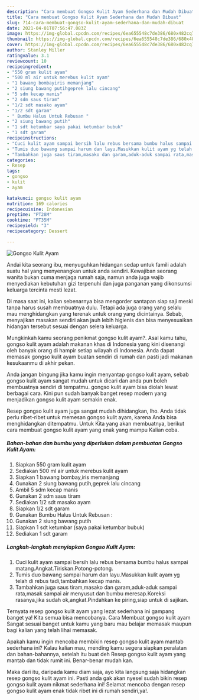 ```yaml
---
description: "Cara membuat Gongso Kulit Ayam Sederhana dan Mudah Dibuat"
title: "Cara membuat Gongso Kulit Ayam Sederhana dan Mudah Dibuat"
slug: 714-cara-membuat-gongso-kulit-ayam-sederhana-dan-mudah-dibuat
date: 2021-04-01T07:56:47.083Z
image: https://img-global.cpcdn.com/recipes/6ea655548c7de386/680x482cq70/gongso-kulit-ayam-foto-resep-utama.jpg
thumbnail: https://img-global.cpcdn.com/recipes/6ea655548c7de386/680x482cq70/gongso-kulit-ayam-foto-resep-utama.jpg
cover: https://img-global.cpcdn.com/recipes/6ea655548c7de386/680x482cq70/gongso-kulit-ayam-foto-resep-utama.jpg
author: Stanley Miller
ratingvalue: 3.1
reviewcount: 10
recipeingredient:
- "550 gram kulit ayam"
- "500 ml air untuk merebus kulit ayam"
- "1 bawang bombayiris memanjang"
- "2 siung bawang putihgeprek lalu cincang"
- "5 sdm kecap manis"
- "2 sdm saus tiram"
- "1/2 sdt masako ayam"
- "1/2 sdt garam"
- " Bumbu Halus Untuk Rebusan "
- "2 siung bawang putih"
- "1 sdt ketumbar saya pakai ketumbar bubuk"
- "1 sdt garam"
recipeinstructions:
- "Cuci kulit ayam sampai bersih lalu rebus bersama bumbu halus sampai matang.Angkat.Tiriskan.Potong-potong."
- "Tumis duo bawang sampai harum dan layu.Masukkan kulit ayam yg telah di rebus tadi,tambahkan kecap manis."
- "Tambahkan juga saus tiram,masako dan garam,aduk-aduk sampai rata,masak sampai air menyusut dan bumbu meresap.Koreksi rasanya,jika sudah ok,angkat.Pindahkan ke piring,siap untuk di sajikan."
categories:
- Resep
tags:
- gongso
- kulit
- ayam

katakunci: gongso kulit ayam 
nutrition: 169 calories
recipecuisine: Indonesian
preptime: "PT28M"
cooktime: "PT35M"
recipeyield: "3"
recipecategory: Dessert

---
```



![Gongso Kulit Ayam](https://img-global.cpcdn.com/recipes/6ea655548c7de386/680x482cq70/gongso-kulit-ayam-foto-resep-utama.jpg)

Andai kita seorang ibu, menyuguhkan hidangan sedap untuk famili adalah suatu hal yang menyenangkan untuk anda sendiri. Kewajiban seorang  wanita bukan cuma menjaga rumah saja, namun anda juga wajib menyediakan kebutuhan gizi terpenuhi dan juga panganan yang dikonsumsi keluarga tercinta mesti lezat.

Di masa  saat ini, kalian sebenarnya bisa mengorder santapan siap saji meski tanpa harus susah membuatnya dulu. Tetapi ada juga orang yang selalu mau menghidangkan yang terenak untuk orang yang dicintainya. Sebab, menyajikan masakan sendiri akan jauh lebih higienis dan bisa menyesuaikan hidangan tersebut sesuai dengan selera keluarga. 



Mungkinkah kamu seorang penikmat gongso kulit ayam?. Asal kamu tahu, gongso kulit ayam adalah makanan khas di Indonesia yang kini disenangi oleh banyak orang di hampir setiap wilayah di Indonesia. Anda dapat memasak gongso kulit ayam buatan sendiri di rumah dan pasti jadi makanan kesukaanmu di akhir pekan.

Anda jangan bingung jika kamu ingin menyantap gongso kulit ayam, sebab gongso kulit ayam sangat mudah untuk dicari dan anda pun boleh membuatnya sendiri di tempatmu. gongso kulit ayam bisa diolah lewat berbagai cara. Kini pun sudah banyak banget resep modern yang menjadikan gongso kulit ayam semakin enak.

Resep gongso kulit ayam juga sangat mudah dihidangkan, lho. Anda tidak perlu ribet-ribet untuk memesan gongso kulit ayam, karena Anda bisa menghidangkan ditempatmu. Untuk Kita yang akan membuatnya, berikut cara membuat gongso kulit ayam yang enak yang mampu Kalian coba.

<!--inarticleads1-->

##### Bahan-bahan dan bumbu yang diperlukan dalam pembuatan Gongso Kulit Ayam:

1. Siapkan 550 gram kulit ayam
1. Sediakan 500 ml air untuk merebus kulit ayam
1. Siapkan 1 bawang bombay,iris memanjang
1. Gunakan 2 siung bawang putih,geprek lalu cincang
1. Ambil 5 sdm kecap manis
1. Gunakan 2 sdm saus tiram
1. Sediakan 1/2 sdt masako ayam
1. Siapkan 1/2 sdt garam
1. Gunakan  Bumbu Halus Untuk Rebusan :
1. Gunakan 2 siung bawang putih
1. Siapkan 1 sdt ketumbar (saya pakai ketumbar bubuk)
1. Sediakan 1 sdt garam




<!--inarticleads2-->

##### Langkah-langkah menyiapkan Gongso Kulit Ayam:

1. Cuci kulit ayam sampai bersih lalu rebus bersama bumbu halus sampai matang.Angkat.Tiriskan.Potong-potong.
1. Tumis duo bawang sampai harum dan layu.Masukkan kulit ayam yg telah di rebus tadi,tambahkan kecap manis.
1. Tambahkan juga saus tiram,masako dan garam,aduk-aduk sampai rata,masak sampai air menyusut dan bumbu meresap.Koreksi rasanya,jika sudah ok,angkat.Pindahkan ke piring,siap untuk di sajikan.




Ternyata resep gongso kulit ayam yang lezat sederhana ini gampang banget ya! Kita semua bisa mencobanya. Cara Membuat gongso kulit ayam Sangat sesuai banget untuk kamu yang baru mau belajar memasak maupun bagi kalian yang telah lihai memasak.

Apakah kamu ingin mencoba membikin resep gongso kulit ayam mantab sederhana ini? Kalau kalian mau, mending kamu segera siapkan peralatan dan bahan-bahannya, setelah itu buat deh Resep gongso kulit ayam yang mantab dan tidak rumit ini. Benar-benar mudah kan. 

Maka dari itu, daripada kamu diam saja, ayo kita langsung saja hidangkan resep gongso kulit ayam ini. Pasti anda gak akan nyesel sudah bikin resep gongso kulit ayam nikmat sederhana ini! Selamat mencoba dengan resep gongso kulit ayam enak tidak ribet ini di rumah sendiri,ya!.

